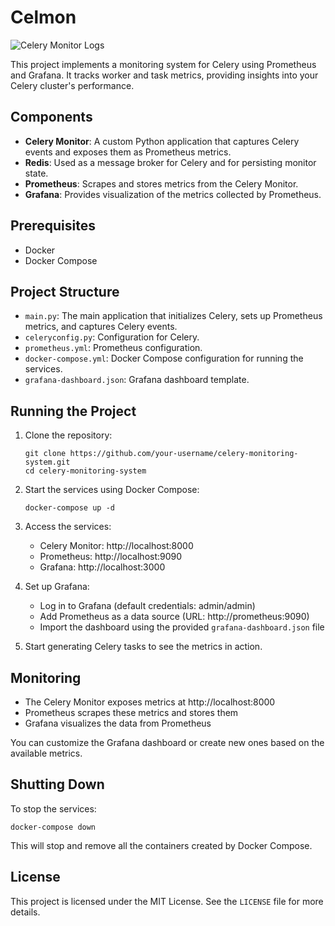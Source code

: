 # Celmon

![Celery Monitor Logs](https://github.com/hold7door/celmon/blob/master/celmon.jpeg)

This project implements a monitoring system for Celery using Prometheus and Grafana. It tracks worker and task metrics, providing insights into your Celery cluster's performance.

## Components

- **Celery Monitor**: A custom Python application that captures Celery events and exposes them as Prometheus metrics.
- **Redis**: Used as a message broker for Celery and for persisting monitor state.
- **Prometheus**: Scrapes and stores metrics from the Celery Monitor.
- **Grafana**: Provides visualization of the metrics collected by Prometheus.

## Prerequisites

- Docker
- Docker Compose

## Project Structure

- `main.py`: The main application that initializes Celery, sets up Prometheus metrics, and captures Celery events.
- `celeryconfig.py`: Configuration for Celery.
- `prometheus.yml`: Prometheus configuration.
- `docker-compose.yml`: Docker Compose configuration for running the services.
- `grafana-dashboard.json`: Grafana dashboard template.

## Running the Project

1. Clone the repository:
   ```
   git clone https://github.com/your-username/celery-monitoring-system.git
   cd celery-monitoring-system
   ```

2. Start the services using Docker Compose:
   ```
   docker-compose up -d
   ```

3. Access the services:
   - Celery Monitor: http://localhost:8000
   - Prometheus: http://localhost:9090
   - Grafana: http://localhost:3000

4. Set up Grafana:
   - Log in to Grafana (default credentials: admin/admin)
   - Add Prometheus as a data source (URL: http://prometheus:9090)
   - Import the dashboard using the provided `grafana-dashboard.json` file

5. Start generating Celery tasks to see the metrics in action.

## Monitoring

- The Celery Monitor exposes metrics at http://localhost:8000
- Prometheus scrapes these metrics and stores them
- Grafana visualizes the data from Prometheus

You can customize the Grafana dashboard or create new ones based on the available metrics.

## Shutting Down

To stop the services:

```
docker-compose down
```

This will stop and remove all the containers created by Docker Compose.

## License

This project is licensed under the MIT License. See the `LICENSE` file for more details.
